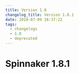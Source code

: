 ```yaml
---
title: Version 1.8
changelog_title: Version 1.8.1
date: 2018-07-09 16:37:22
tags:
  - changelogs
  - 1.8
  - deprecated
---
```


# Spinnaker 1.8.1

<script src="https://gist.github.com/spinnaker-release/7c2520843f0ceb3640c77ba1300d8083.js"/>
